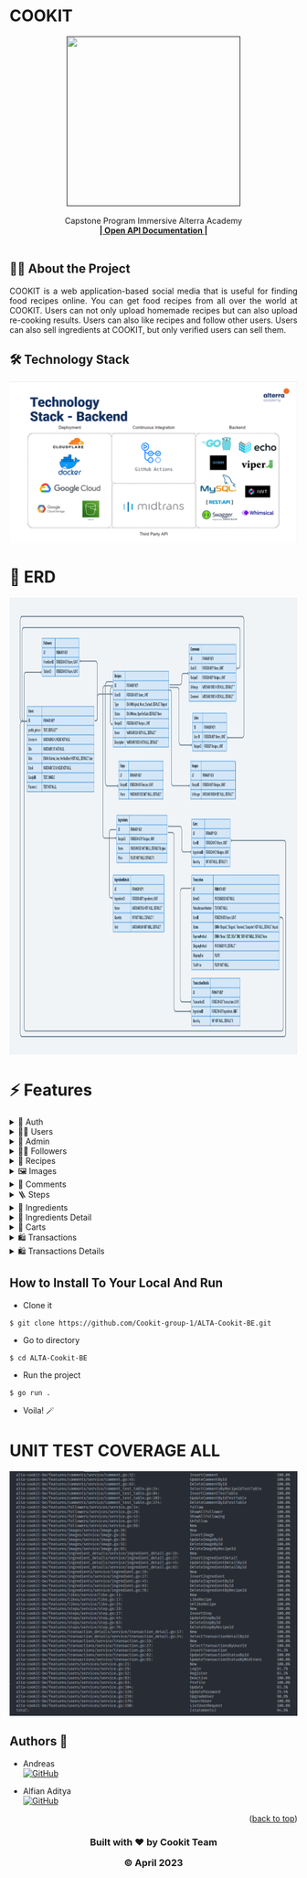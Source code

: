 # COOKIT

<div align="center">
  <a href="">
    <img src="" width="304" height="297">
  </a>

  <p align="center">
    Capstone Program Immersive Alterra Academy
    <br />
    <a href="https://app.swaggerhub.com/apis-docs/STARCON10_1/ALTA-Cookit-BE/1.0"><strong>| Open API Documentation |</strong></a>
    <br />
    <br />
  </p>
</div>

## 🧑‍💻 About the Project

<p align="justify">COOKIT is a web application-based social media that is useful for finding food recipes online. You can get food recipes from all over the world at COOKIT. Users can not only upload homemade recipes but can also upload re-cooking results. Users can also like recipes and follow other users. Users can also sell ingredients at COOKIT, but only verified users can sell them.</p>

## 🛠 Technology Stack

<div align="center">
<img src="techno_stack.png">
  </div>

# 🔗 ERD

<div align="center">
<img src="cookit_ERD.png" width="800" height="800">
  </div>

# ⚡ Features

<details>
  <summary>🎫 Auth</summary>
  
| Method      | Endpoint            | Params      |q-Params            | JWT Token   | Function                                |
| ----------- | ------------------- | ----------- |--------------------| ----------- | --------------------------------------- |
| POST        | /register           | -           |-                   | NO         | Register a new User                |
| POST        | /login      | -           |-                   | NO         | Login to the system        |
  
</details>

<details>
  <summary>🙍‍♂️ Users</summary>
  
| Method      | Endpoint            | Params      |q-Params            | JWT Token   | Function                                |
| ----------- | ------------------- | ----------- |--------------------| ----------- | --------------------------------------- |
| GET        | /users           | -           |-                   | YES         | Show profile                |
| PUT        | /users      | -           |-                   | YES         | Update profile data        |
| DELETE        | /users      | -           |-                   | YES         | Delete user data        |
| GET        | /users/search      | -           |-                   | YES         | Search another users with username        |
| PUT        | /users/password      | -           |-                   | YES         | Update password account        |
| GET        | /users/(user_id)      | -           |- user_id                  | YES         | Show another user profile        |
| GET        | /users/follower      | -           |-                   | YES         | Show list follower        |
| GET        | /users/following      | -           |-                   | YES         | Show list following        |
| GET        | /users/upgrade      | -           |-                   | YES         | Request upgrade account        |
</details>

<details> 
    <summary>👮 Admin </summary>
| Method      | Endpoint            | Params      |q-Params            | JWT Token   | Function                                |
| ----------- | ------------------- | ----------- |--------------------| ----------- | --------------------------------------- |
| GET        | /users/listverify           | -           |-                   | YES         | Show list for user request upgrading account                |
| PUT        | /users/approval/(user_id)      | -           |- user_id                  | YES         | Accepting or deny user request upgrade account for admin        |
</details>

<details> 
    <summary>🙋‍♂️ Followers </summary>
| Method      | Endpoint            | Params      |q-Params            | JWT Token   | Function                                |
| ----------- | ------------------- | ----------- |--------------------| ----------- | --------------------------------------- |
| POST        | /users/follow/(user_id)           | -           |- user_id                  | YES         | Following another user                |
| DELETE        | /users/unfollow/(user_id)      | -           |- user_id                  | YES         | Unfollow users        |
</details>

<details> 
    <summary>🍳 Recipes</summary>
| Method      | Endpoint            | Params      |q-Params            | JWT Token   | Function                                |
| ----------- | ------------------- | ----------- |--------------------| ----------- | --------------------------------------- |
| GET        | /recipes           | -           |-                   | NO         | Show list recepies                |
| POST        | /recipes      | -           |-                   | YES         | Insert new recipe        |
| PUT        | /recipes(recipe_id)      | -           |-  recipe_id                 | YES         | Update recipe        |
| DELETE        | /recipes(recipe_id)      | -           |-  recipe_id                 | YES         | Delete recipe by recipe_id        |
| GET        | /users/recipes/timeline      | -           |-                   | YES         | Show timeline recipes        |
| GET        | /recipes/trending      | -           |-                   | YES         | Show trending recipes        |
| GET        | /recipes/(recipe_id)/detail      | -           |-  recipe_id                 | NO         | Show detail recipes        |
| POST        | /recipes/(recipe_id)/like      | -           |-  recipe_id                 | YES         | Like recipes        |
| DELETE        | /recipes/(recipe_id)/unlike      | -           |-  recipe_id                 | YES         | Unlike recipes        |
</details>

<details> 
    <summary>🖼️ Images</summary>
| Method      | Endpoint            | Params      |q-Params            | JWT Token   | Function                                |
| ----------- | ------------------- | ----------- |--------------------| ----------- | --------------------------------------- |
| POST        | /recipes/(recipe_id)/images           | -           |- recipe_id                  | YES         | Insert new recipes image                |
| DELETE        | /recipes/(recipe_id)/images      | -           |- recipe_id                  | YES         | Delete recipes image        |
| PUT        | /recipes/(recipe_id)/images/(image_id)      | -           |- recipe_id and image_id                 | YES         | Update recipes image        |
| DELETE        | /recipes/(recipe_id)/images/(image_id)      | -           |- recipe_id and image_id                  | YES         | Delete recipes image        |
</details>

<details> 
    <summary>💬 Comments</summary>
| Method      | Endpoint            | Params      |q-Params            | JWT Token   | Function                                |
| ----------- | ------------------- | ----------- |--------------------| ----------- | --------------------------------------- |
| POST        | /recipes/(recipe_id)/comments           | -           |- recipe_id                  | YES         | Create comment in recipes                |
| DELETE        | /recipes/(recipe_id)/comments/(comment_id)      | -           |- recipe_id and comment_id                  | YES         | Delete comment in recipes        |
| PUT        | /recipes/(recipe_id)/comments/(comment_id)      | -           |- recipe_id and comment_id                 | YES         | Update comment in recipe        |
| GET        | /recipes/(recipe_id)/comments      | -           |- recipe_id                  | NO         | Get list comment in recipes        |
</details>

<details> 
    <summary>🪜 Steps</summary>
| Method      | Endpoint            | Params      |q-Params            | JWT Token   | Function                                |
| ----------- | ------------------- | ----------- |--------------------| ----------- | --------------------------------------- |
| POST        | /recipes/(recipe_id)/steps          | -           |- recipe_id                  | YES         | Create new recipes step               |
| DELETE        | /recipes/(recipe_id)/steps      | -           |- recipe_id                  | YES         | Delete recipes steps        |
| PUT        | /recipes/(recipe_id)/steps/(step_id)      | -           |- recipe_id and step_id                 | YES         | Update steps in recipe        |
| DELETE        | /recipes/(recipe_id)/steps/(step_id)      | -           |- recipe_id and step_id                  | YES         | Delete steps in recipes        |
</details>

<details> 
    <summary>🍅 Ingredients</summary>
| Method      | Endpoint            | Params      |q-Params            | JWT Token   | Function                                |
| ----------- | ------------------- | ----------- |--------------------| ----------- | --------------------------------------- |
| POST        | /recipes/(recipe_id)/ingredients          | -           |- recipe_id                  | YES         | Create new recipes ingredient               |
| DELETE        | /recipes/(recipe_id)/ingredients      | -           |- recipe_id                  | YES         | Delete recipes ingredients        |
| PUT        | /recipes/(recipe_id)/ingredients/(ingredient_id)      | -           |- recipe_id and ingredient_id                 | YES         | Update ingredients in recipe        |
| DELETE        | /recipes/(recipe_id)/ingredients/(ingredient_id)      | -           |- recipe_id and ingredient_id                  | YES         | Delete ingredients in recipes        |
</details>

<details> 
    <summary>🥕 Ingredients Detail</summary>
| Method      | Endpoint            | Params      |q-Params            | JWT Token   | Function                                |
| ----------- | ------------------- | ----------- |--------------------| ----------- | --------------------------------------- |
| POST        | /recipes/(recipe_id)/ingredients/(ingredient_id)/ingredientDetails          | -           |- recipe_id and ingredient_id                  | YES         | Create new ingredients detail               |
| PUT        | /recipes/(recipe_id)/ingredients/ingredientDetails/(ingredient_detail_id)      | -           |- recipe_id and ingredient_detail_id                 | YES         | Update ingredients detail        |
| DELETE        | /recipes/(recipe_id)/ingredients/ingredientDetails/(ingredient_detail_id)      | -           |- recipe_id and ingredient_detail_id                  | YES         | Delete ingredients detail        |
</details>

<details> 
    <summary>🛒 Carts</summary>
| Method      | Endpoint            | Params      |q-Params            | JWT Token   | Function                                |
| ----------- | ------------------- | ----------- |--------------------| ----------- | --------------------------------------- |
| GET        | /users/carts      | -           |-                   | YES         | Get list carts        |
| POST        | /users/carts           | -           |-                   | YES         | Create new cart                |
| PUT        | /users/carts/(cart_id)      | -           |- cart_id                 | YES         | Update users cart        |
| DELETE        | /users/carts/(cart_id)      | -           |- cart_id                  | YES         | Delete users cart        |
</details>

<details> 
    <summary>🛍️ Transactions</summary>
| Method      | Endpoint            | Params      |q-Params            | JWT Token   | Function                                |
| GET        | /users/transactions      | -           |-                   | YES         | Get list transactions        |
| ----------- | ------------------- | ----------- |--------------------| ----------- | --------------------------------------- |
| POST        | /users/transactions           | -           |-                   | YES         | Create new transactions                 |
| PUT        | /users/transactions/(transaction_id)/status      | -           |- cart_id                 | YES         | Update users status transactions        |
</details>

<details> 
    <summary>🛍️ Transactions Details</summary>
| Method      | Endpoint            | Params      |q-Params            | JWT Token   | Function                                |
| ----------- | ------------------- | ----------- |--------------------| ----------- | --------------------------------------- |
| GET        | /users/transactions/transaction_detail/(transaction_detail_id)      | -           |-                   | YES         | Get list users transaction detail       |
</details>

## How to Install To Your Local And Run

- Clone it

```
$ git clone https://github.com/Cookit-group-1/ALTA-Cookit-BE.git
```

- Go to directory

```
$ cd ALTA-Cookit-BE
```

- Run the project

```
$ go run .
```

- Voila! 🪄

# UNIT TEST COVERAGE ALL

<img src="UNITTEST_COOKIT.png">

## Authors 👑

- Andreas <br> [![GitHub](https://img.shields.io/badge/Andreas-%23121011.svg?style=for-the-badge&logo=github&logoColor=white)](https://github.com/Velocyes)

- Alfian Aditya <br> [![GitHub](https://img.shields.io/badge/alfian-aditya-%23121011.svg?style=for-the-badge&logo=github&logoColor=white)](https://github.com/alfianadityads)

 <p align="right">(<a href="#top">back to top</a>)</p>
<h3>
<p align="center">Built with ❤️ by Cookit Team</p>
<p align="center">©️ April 2023 </p>
</h3>
